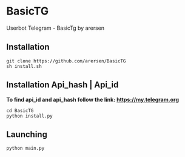 # BasicTG
Userbot Telegram - BasicTg by arersen

## Installation
```
git clone https://github.com/arersen/BasicTG
sh install.sh
````
## Installation Api_hash | Api_id
<b>To find api_id and api_hash follow the link:  https://my.telegram.org</b>
```
cd BasicTG
python install.py
````
## Launching
```
python main.py
````



